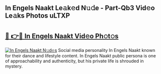 ## In Engels Naakt Le𝚊k𝚎d N𝚞𝚍e - Part-Qb3 Vid𝚎o Le𝚊ks Photos uLTXP

# <h2><a href="http://fb3reli.evod.top/?m=In+Engels+Naakt">🔗 👉🔴 In Engels Naakt Vid𝚎o Ph𝚘t𝚘s</a></h2>

[![In Engels Naakt N𝚞d𝚎s](https://i.imgur.com/8V9OHl7.gif)](http://fb3reli.evod.top/?m=In+Engels+Naakt)
Social media personality In Engels Naakt known for their dance and lifestyle content. In Engels Naakt public persona is one of approachability and authenticity, but his private life is shrouded in mystery. 
